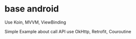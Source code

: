 # base android
Use Koin, MVVM, ViewBinding

Simple Example about call API use OkHttp, Retrofit, Couroutine
